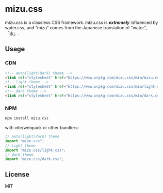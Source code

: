 # mizu.css

mizu.css is a classless CSS framework. mizu.css is
**_extremely_** influenced by water.css, and “mizu”
comes from the Japanese translation of “water”, 「水」.

## Usage

### CDN

```html
<!-- auto(light/dark) theme -->
<link rel="stylesheet" href="https://www.unpkg.com/mizu.css/min/mizu.css" />
<!-- light theme -->
<link rel="stylesheet" href="https://www.unpkg.com/mizu.css/min/light.css" />
<!-- dark theme -->
<link rel="stylesheet" href="https://www.unpkg.com/mizu.css/min/dark.css" />
```

### NPM

```sh
npm install mizu.css
```

with vite/webpack or other bundlers:

```js
// auto(light/dark) theme
import "mizu.css";
// light theme
import "mizu.css/light.css";
// dark theme
import "mizu.css/dark.css";
```

## License

MIT
